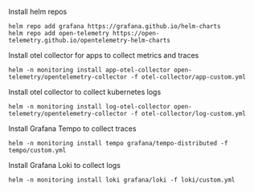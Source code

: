 Install helm repos
```
helm repo add grafana https://grafana.github.io/helm-charts
helm repo add open-telemetry https://open-telemetry.github.io/opentelemetry-helm-charts
```

Install otel collector for apps to collect metrics and traces
```
helm -n monitoring install app-otel-collector open-telemetry/opentelemetry-collector -f otel-collector/app-custom.yml
```

Install otel collector to collect kubernetes logs
```
helm -n monitoring install log-otel-collector open-telemetry/opentelemetry-collector -f otel-collector/log-custom.yml
```

Install Grafana Tempo to collect traces
```
helm -n monitoring install tempo grafana/tempo-distributed -f tempo/custom.yml
```

Install Grafana Loki to collect logs
```
helm -n monitoring install loki grafana/loki -f loki/custom.yml
```
